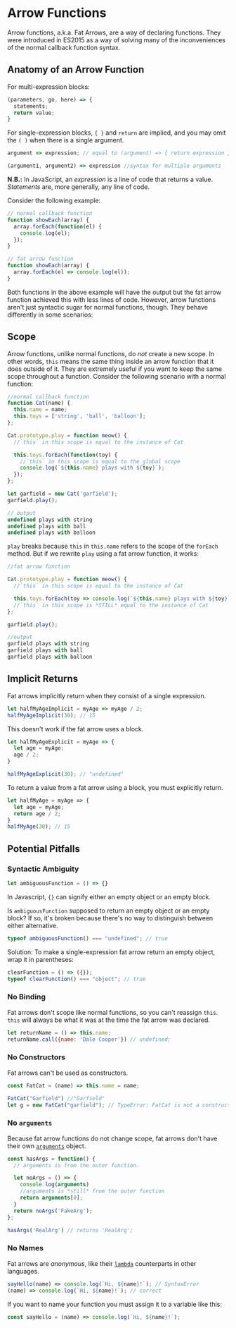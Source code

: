 # Arrow Functions

Arrow functions, a.k.a. Fat Arrows, are a way of declaring functions. They were introduced in ES2015 as a way of solving many of the inconveniences of the normal callback function syntax.

## Anatomy of an Arrow Function
For multi-expression blocks:
```js
(parameters, go, here) => {
  statements;
  return value;
}
```

For single-expression blocks, `{ }` and `return` are implied, and you may omit the `( )` when there is a single argument.
```javascript
argument => expression; // equal to (argument) => { return expression };

(argument1, argument2) => expression //syntax for multiple arguments
```

__N.B.:__ In JavaScript, an _expression_ is a line of code that returns a value. _Statements_ are, more generally, any line of code.

Consider the following example:
```javascript
// normal callback function
function showEach(array) {
  array.forEach(function(el) {
    console.log(el);
  });
}

// fat arrow function
function showEach(array) {
  array.forEach(el => console.log(el));
}
```

Both functions in the above example will have the output but the fat arrow function achieved this with less lines of code. However, arrow functions aren't just syntactic sugar for normal functions, though. They behave differently in some scenarios:

## Scope

Arrow functions, unlike normal functions, do *not* create a new scope. In other words, `this` means the same thing inside an arrow function that it does outside of it. They are extremely useful if you want to keep the same scope throughout a function. Consider the following scenario with a normal function:

```javascript
//normal callback function
function Cat(name) {
  this.name = name;
  this.toys = ['string', 'ball', 'balloon'];
};

Cat.prototype.play = function meow() {
  //`this` in this scope is equal to the instance of Cat

  this.toys.forEach(function(toy) {
    //`this` in this scope is equal to the global scope
    console.log(`${this.name} plays with ${toy}`);
  });
};

let garfield = new Cat('garfield');
garfield.play();

// output
undefined plays with string
undefined plays with ball
undefined plays with balloon
```

`play` breaks because `this` in `this.name` refers to the scope of the `forEach` method. But if we rewrite `play` using a fat arrow function, it works:

```javascript
//fat arrow function

Cat.prototype.play = function meow() {
  //`this` in this scope is equal to the instance of Cat

  this.toys.forEach(toy => console.log(`${this.name} plays with ${toy}`));
  //`this` in this scope is *STILL* equal to the instance of Cat
};

garfield.play();

//output
garfield plays with string
garfield plays with ball
garfield plays with balloon
```

## Implicit Returns

Fat arrows implicitly return when they consist of a single expression.
```javascript
let halfMyAgeImplicit = myAge => myAge / 2;
halfMyAgeImplicit(30); // 15
```

This doesn't work if the fat arrow uses a block.
```javascript
let halfMyAgeExplicit = myAge => {
  let age = myAge;
  age / 2;
}

halfMyAgeExplicit(30); // "undefined"
```

To return a value from a fat arrow using a block, you must explicitly return.
```javascript
let halfMyAge = myAge => {
  let age = myAge;
  return age / 2;
}
halfMyAge(30); // 15
```

## Potential Pitfalls

### Syntactic Ambiguity

```javascript
let ambiguousFunction = () => {}
```

In Javascript, `{}` can signify either an empty object or an empty block.

Is `ambiguousFunction` supposed to return an empty object or an empty block? If so, it's broken because there's no way to distinguish between either alternative.

```javascript
typeof ambiguousFunction() === "undefined"; // true
```

Solution: To make a single-expression fat arrow return an empty object, wrap it in parentheses:

```javascript
clearFunction = () => ({});
typeof clearFunction() === "object"; // true
```

### No Binding

Fat arrows don't scope like normal functions, so you can't reassign `this`. `this` will always be what it was at the time the fat arrow was declared.
```javascript
let returnName = () => this.name;
returnName.call({name: 'Dale Cooper'}) // undefined;
```

### No Constructors

Fat arrows can't be used as constructors.

```javascript
const FatCat = (name) => this.name = name;

FatCat("Garfield") //"Garfield"
let g = new FatCat("garfield"); // TypeError: FatCat is not a constructor
```

### No `arguments`

Because fat arrow functions do not change scope, fat arrows don't have their own [`arguments`][arguments] object.

```javascript
const hasArgs = function() {
  // arguments is from the outer function.

  let noArgs = () => {
    console.log(arguments)
    //arguments is *still* from the outer function
    return arguments[0];
  }
  return noArgs('FakeArg');
};

hasArgs('RealArg') // returns 'RealArg';
```

[arguments]: ./arguments.md

### No Names

Fat arrows are _anonymous_, like their [`lambda`][lambda] counterparts in other languages.

```javascript
sayHello(name) => console.log(`Hi, ${name}!`); // SyntaxError
(name) => console.log(`Hi, ${name}!`); // correct
```

If you want to name your function you must assign it to a variable like this:
```js
const sayHello = (name) => console.log(`Hi, ${name}!`);
```

[lambda]: https://en.wikipedia.org/wiki/Anonymous_function
